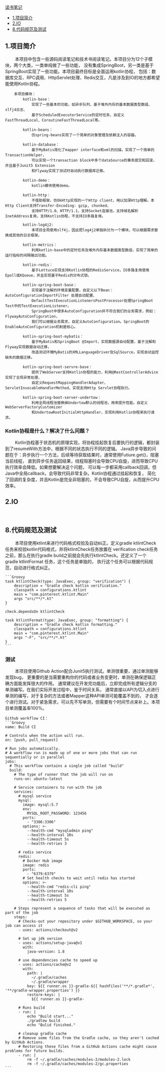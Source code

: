 [读书笔记](ReadingNotes.md)

* [1.项目简介](#1)
* [2.IO](#3)
* [8.代码规范及测试](#8)

<h2 id="1">1.项目简介</h2>
&emsp;&emsp; 本项目中包含一些源码阅读笔记和技术书阅读笔记。本项目分为12个子模块，两个大类，一类单纯做了一些功能，
没有集成SpringBoot，另一类是基于SpringBoot实现了一些功能。本项目最终目标是全面运用kotlin协程，
包括：数据库交互、RPC调用、HttpServlet处理、Redis交互，凡是涉及到IO的地方都希望能使用Kotlin协程。

        本项目模块：
            kotlin-base：
                实现了一些基本的功能，如异步队列、基于堆外内存的基本数据类型数组、slfj4日志、
                基于ScheduledExecutorService的定时任务、自定义FastThreadLocal、CoroutineFastThreadLocal等。
                
            kotlin-beans：
                仿spring-beans实现了一个简单的对象管理及依赖注入的容器。
            
            kotlin-database：
                基于MyBatis简化了mapper interface和xml的扫描，实现了一个简单的TransactionHelper，
                可以实现一个transaction block中多个dataSource的事务提交和回滚，并且基于Junit5 Extension 
                和Flyway实现了测试时自动执行数据库迁移。
            
            kotlin-demo：
                kotlin模块使用demo。
            
            kotlin-http：
                不借助框架，仿OkHttp实现的一个Http client，用以加深Http理解。本Http Client支持Transfer-Encoding: gzip, chunked，
                支持HTTP/1.0、HTTP/1.1，支持Socket连接池，支持域名解析InetAddress复用，支持Kotlin协程，不支持IO多路复用。
                
            kotlin-log4j2: 
                本项目全局使用slf4j，因此把log4j2单独拆分为一个模块，可以根据需求替换成其他的日志框架。
            
            kotlin-metrics：
                利用kotlin-base中的定时任务及堆外内存基本数据类型数组，实现了简单的运行指标的间隔输出功能。
                
            kotlin-redis：
                基于Lettuce实现支持Kotlin协程的RedisService，IO多路复用使用Epoll或KQueue，并且实现基于Redis的分布式锁。
            
            kotlin-spring-boot-base：
                实现基于注解的环境变量配置，自定义以下Bean：AutoConfigurationImportFilter 处理自动配置、
                DefaultTestExecutionListenersPostProcessor处理SpringBoot Test中的TestExecutionListener。
                SpringBoot中很多AutoConfiguration并不符合我们的业务需求，例如：FlywayAutoConfiguration，
                我们可以根据业务需求，自定义AutoConfiguration。SpringBoot的EnableAutoConfiguration机制是核心。
                
            kotlin-spring-boot-mybatis：
                基于MyBatis和SpringBoot @Import，实现数据源自动配置，基于注解和Flyway实现数据自动迁移，
                改造测试环境MyBatis的XMLLanguageDriver及SqlSource，实现自动监控缺失的数据迁移。
                
            kotlin-spring-boot-servre-base：
                提供了WebServer支持Kotlin协程的能力，利用@RestControllerAdvice实现了全局异常处理，
                自定义RequestMappingHandlerAdapter、ServletInvocableHandlerMethod，实现支持Http Servlet协程执行。
                
            kotlin-spring-boot-server-undertow：
                利用全局线程池替换掉Undertow默认的线程池，用来提升性能。自定义WebServerFactoryCustomizer
                和UndertowRootInitialHttpHandler，实现利用Kotlin协程来执行请求。

### Kotlin协程是什么？解决了什么问题？
&emsp;&emsp; Kotlin协程基于状态机的原理实现，将协程挂起恢复后要执行的逻辑，都封装到了resumeWith方法中，根据不同的状态执行不同的逻辑。
Java异步导致的问题在于：异步执行一个方法，后续等待获取结果时，通常使用Futiure.get()，阻塞当前线程，
直到异步任务返回结果，线程阻塞时会导致CPU自旋，进而导致CPU执行效率会降低。如果想要解决这个问题，
可以每一步都采用callback回调，但Java中全局callback，会导致代码非常复杂。Kotlin协程通过挂起和恢复，
简化了回调的复杂度，并且Kotlin是完全非阻塞的，不会导致CPU自旋，从而提升CPU效率。

<h2 id="2">2.IO</h2>
&emsp;&emsp; 

<h2 id="8">8.代码规范及测试</h2>
&emsp;&emsp; 本项目使用ktlint来进行代码格式校验及自动纠正。定义gradle ktlintCheck 任务来校验kotlin代码格式，并将ktlintCheck任务放置在
verification check任务之前，那么在执行gradle build之前就会先执行ktlintCheck。还定义了一个 gradle ktlintFormat 任务，这个任务是单独的，
执行这个任务可以根据代码规范，自动进行格式纠正。

    ```Groovy
    task ktlintCheck(type: JavaExec, group: "verification") {
        description = "Gradle check kotlin verification."
        classpath = configurations.ktlint
        main = "com.pinterest.ktlint.Main"
        args "src/**/*.kt"
    }

    check.dependsOn ktlintCheck

    task ktlintFormat(type: JavaExec, group: "formatting") {
        description = "Gradle check kotlin formatting."
        classpath = configurations.ktlint
        main = "com.pinterest.ktlint.Main"
        args "-F", "src/**/*.kt"
    }
    ```

### 测试
&emsp;&emsp; 本项目使用Github Action配合Junit5执行测试。单测很重要，通过单测能够发现bug，
更重要的是当需要重构你的代码或者业务变更时，单测在确保逻辑正确方面能发挥很大的作用。
通常建议在开发完功能后，立即完成所有逻辑分支的单测编写。在我们实际开发过程中，鉴于时间关系，
通常直接以API为切入点进行单测的编写，对于复杂的方法或者Mapper这种API单测可能覆盖不到的，
才会逐个进行测试。对于紧急需求，可以先不写单测，但需要有个时间节点来补上。本项目单测覆盖率100%。
    
    Github workflow CI：
    ```Groovy
    name: Build CI

    # Controls when the action will run. 
    on: [push, pull_request]

    # Run jobs automatically.
    # A workflow run is made up of one or more jobs that can run sequentially or in parallel
    jobs:
      # This workflow contains a single job called "build"
      build:
        # The type of runner that the job will run on
        runs-on: ubuntu-latest

        # Service containers to run with the job
        services:
          # mysql service
          mysql:
            image: mysql:5.7
            env:
              MYSQL_ROOT_PASSWORD: 123456
            ports:
              - "3306:3306"
            options: >-
              --health-cmd "mysqladmin ping"
              --health-interval 10s
              --health-timeout 5s
              --health-retries 3

          # redis service
          redis:
            # Docker Hub image
            image: redis
            ports:
              - "6379:6379"
            # Set health checks to wait until redis has started
            options: >-
              --health-cmd "redis-cli ping"
              --health-interval 10s
              --health-timeout 5s
              --health-retries 5

        # Steps represent a sequence of tasks that will be executed as part of the job
        steps:
          # Checks-out your repository under $GITHUB_WORKSPACE, so your job can access it
          - uses: actions/checkout@v2

          # Set up jdk version
          - uses: actions/setup-java@v1
            with:
              java-version: 1.8

          # use dependencies cache to speed up
          - uses: actions/cache@v2
            with:
              path: |
                ~/.gradle/caches
                ~/.gradle/wrapper
              key: ${{ runner.os }}-gradle-${{ hashFiles('**/*.gradle*', '**/gradle-wrapper.properties') }}
              restore-keys: |
                ${{ runner.os }}-gradle-

          # Runs build
          - run: |
              echo "Build start..."
              ./gradlew build
              echo "Bulid finished."

          # cleanup gradle cache
          # Remove some files from the Gradle cache, so they aren't cached by GitHub Actions.
          # Restoring these files from a GitHub Actions cache might cause problems for future builds.
          - run: |
              rm -f ~/.gradle/caches/modules-2/modules-2.lock
              rm -f ~/.gradle/caches/modules-2/gc.properties
    ```
